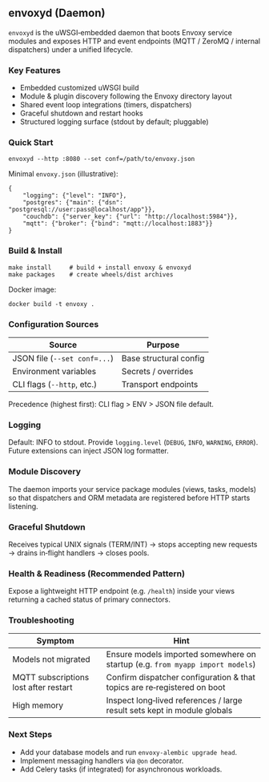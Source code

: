 ## envoxyd (Daemon)

`envoxyd` is the uWSGI‑embedded daemon that boots Envoxy service modules and exposes HTTP and event endpoints (MQTT / ZeroMQ / internal dispatchers) under a unified lifecycle.

### Key Features
* Embedded customized uWSGI build
* Module & plugin discovery following the Envoxy directory layout
* Shared event loop integrations (timers, dispatchers)
* Graceful shutdown and restart hooks
* Structured logging surface (stdout by default; pluggable)

### Quick Start
```
envoxyd --http :8080 --set conf=/path/to/envoxy.json
```

Minimal `envoxy.json` (illustrative):
```
{
	"logging": {"level": "INFO"},
	"postgres": {"main": {"dsn": "postgresql://user:pass@localhost/app"}},
	"couchdb": {"server_key": {"url": "http://localhost:5984"}},
	"mqtt": {"broker": {"bind": "mqtt://localhost:1883"}}
}
```

### Build & Install
```
make install     # build + install envoxy & envoxyd
make packages    # create wheels/dist archives
```
Docker image:
```
docker build -t envoxy .
```

### Configuration Sources
| Source | Purpose |
|--------|---------|
| JSON file (`--set conf=...`) | Base structural config |
| Environment variables | Secrets / overrides |
| CLI flags (`--http`, etc.) | Transport endpoints |

Precedence (highest first): CLI flag > ENV > JSON file default.

### Logging
Default: INFO to stdout. Provide `logging.level` (`DEBUG`, `INFO`, `WARNING`, `ERROR`). Future extensions can inject JSON log formatter.

### Module Discovery
The daemon imports your service package modules (views, tasks, models) so that dispatchers and ORM metadata are registered before HTTP starts listening.

### Graceful Shutdown
Receives typical UNIX signals (TERM/INT) -> stops accepting new requests -> drains in‑flight handlers -> closes pools.

### Health & Readiness (Recommended Pattern)
Expose a lightweight HTTP endpoint (e.g. `/health`) inside your views returning a cached status of primary connectors.

### Troubleshooting
| Symptom | Hint |
|---------|------|
| Models not migrated | Ensure models imported somewhere on startup (e.g. `from myapp import models`) |
| MQTT subscriptions lost after restart | Confirm dispatcher configuration & that topics are re‑registered on boot |
| High memory | Inspect long‑lived references / large result sets kept in module globals |

### Next Steps
* Add your database models and run `envoxy-alembic upgrade head`.
* Implement messaging handlers via `@on` decorator.
* Add Celery tasks (if integrated) for asynchronous workloads.

